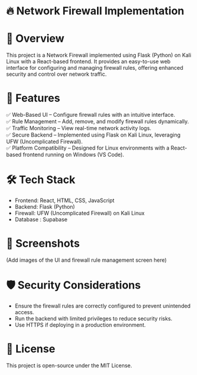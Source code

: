 # 🔥 Network Firewall Implementation

# 📌 Overview
This project is a Network Firewall implemented using Flask (Python) on Kali Linux with a React-based frontend. It provides an easy-to-use web interface for configuring and managing firewall rules, offering enhanced security and control over network traffic.

# 🚀 Features
✅ Web-Based UI – Configure firewall rules with an intuitive interface.\
✅ Rule Management – Add, remove, and modify firewall rules dynamically.\
✅ Traffic Monitoring – View real-time network activity logs.\
✅ Secure Backend – Implemented using Flask on Kali Linux, leveraging UFW (Uncomplicated Firewall).\
✅ Platform Compatibility – Designed for Linux environments with a React-based frontend running on Windows (VS Code).

# 🛠️ Tech Stack
* Frontend: React, HTML, CSS, JavaScript
* Backend: Flask (Python)
* Firewall: UFW (Uncomplicated Firewall) on Kali Linux
* Database : Supabase

# 📸 Screenshots
(Add images of the UI and firewall rule management screen here)

# 🛡️ Security Considerations
* Ensure the firewall rules are correctly configured to prevent unintended access.
* Run the backend with limited privileges to reduce security risks.
* Use HTTPS if deploying in a production environment.

# 📄 License
This project is open-source under the MIT License.
